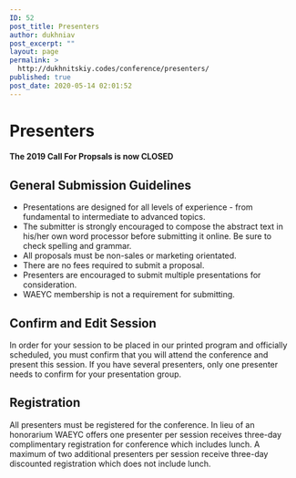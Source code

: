 ```yaml
---
ID: 52
post_title: Presenters
author: dukhniav
post_excerpt: ""
layout: page
permalink: >
  http://dukhnitskiy.codes/conference/presenters/
published: true
post_date: 2020-05-14 02:01:52
---
```

<h1>Presenters</h1>		
				<h4>The 2019 Call For Propsals is now CLOSED</h4>
		<h2 style="text-align: left;">General Submission Guidelines</h2><ul><li>Presentations are designed for all levels of experience - from fundamental to intermediate to advanced topics.</li><li>The submitter is strongly encouraged to compose the abstract text in his/her own word processor before submitting it online. Be sure to check spelling and grammar.</li><li>All proposals must be non-sales or marketing orientated.</li><li>There are no fees required to submit a proposal.</li><li>Presenters are encouraged to submit multiple presentations for consideration.</li><li>WAEYC membership is not a requirement for submitting.</li></ul><h2 style="text-align: left;">Confirm and Edit Session</h2><p>In order for your session to be placed in our printed program and officially scheduled, you must confirm that you will attend the conference and present this session. If you have several presenters, only one presenter needs to confirm for your presentation group.</p><h2 style="text-align: left;">Registration</h2><p>All presenters must be registered for the conference. In lieu of an honorarium WAEYC offers one presenter per session receives three-day complimentary registration for conference which includes lunch. A maximum of two additional presenters per session receive three-day discounted registration which does not include lunch.</p>